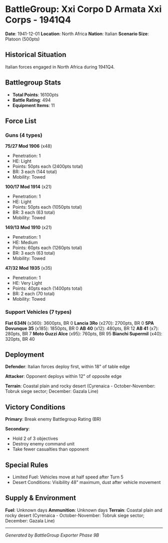 # BattleGroup: Xxi Corpo D Armata Xxi Corps - 1941Q4

**Date**: 1941-12-01
**Location**: North Africa
**Nation**: Italian
**Scenario Size**: Platoon (500pts)

## Historical Situation

Italian forces engaged in North Africa during 1941Q4.

## Battlegroup Stats

- **Total Points**: 16100pts
- **Battle Rating**: 494
- **Equipment Items**: 11

## Force List

### Guns (4 types)

**75/27 Mod 1906** (x48)
- Penetration: 1
- HE: Light
- Points: 50pts each (2400pts total)
- BR: 3 each (144 total)
- Mobility: Towed

**100/17 Mod 1914** (x21)
- Penetration: 1
- HE: Light
- Points: 50pts each (1050pts total)
- BR: 3 each (63 total)
- Mobility: Towed

**149/13 Mod 1910** (x21)
- Penetration: 1
- HE: Medium
- Points: 60pts each (1260pts total)
- BR: 3 each (63 total)
- Mobility: Towed

**47/32 Mod 1935** (x35)
- Penetration: 1
- HE: Very Light
- Points: 40pts each (1400pts total)
- BR: 2 each (70 total)
- Mobility: Towed

### Support Vehicles (7 types)

**Fiat 634N** (x360): 3600pts, BR 0
**Lancia 3Ro** (x270): 2700pts, BR 0
**SPA Dovunque 35** (x185): 1850pts, BR 0
**AB 40** (x12): 480pts, BR 12
**AB 41** (x7): 280pts, BR 7
**Moto Guzzi Alce** (x95): 760pts, BR 95
**Bianchi Supermil** (x40): 320pts, BR 40

## Deployment

**Defender**: Italian forces deploy first, within 18" of table edge

**Attacker**: Opponent deploys within 12" of opposite edge

**Terrain**: Coastal plain and rocky desert (Cyrenaica - October-November: Tobruk siege sector; December: Gazala Line)

## Victory Conditions

**Primary**: Break enemy Battlegroup Rating (BR)

**Secondary**:
- Hold 2 of 3 objectives
- Destroy enemy command unit
- Take fewer casualties than opponent

## Special Rules

- Limited Fuel: Vehicles move at half speed after Turn 5
- Desert Conditions: Visibility 48" maximum, dust after vehicle movement

## Supply & Environment

**Fuel**: Unknown days
**Ammunition**: Unknown days
**Terrain**: Coastal plain and rocky desert (Cyrenaica - October-November: Tobruk siege sector; December: Gazala Line)

---

*Generated by BattleGroup Exporter Phase 9B*

